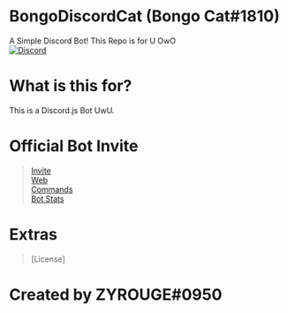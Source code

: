 # BongoDiscordCat (Bongo Cat#1810)
A Simple Discord Bot! This Repo is for U OwO <br>
[![Discord](https://discordapp.com/api/guilds/521008266336141314/widget.png)](https://discordapp.com/invite/8jdDWzk)

# What is this for?
This is a Discord.js Bot UwU.

# Official Bot Invite
 > [Invite](https://discordapp.com/api/oauth2/authorize?client_id=614476694853779457&permissions=2146958847&scope=bot) <br>
 > [Web](https://bongodiscordcat.glitch.me/) <br>
 > [Commands](https://bongodiscordcat.glitch.me/commands) <br>
 > [Bot Stats](https://bongodiscordcat.glitch.me/stats)
 
# Extras
 > [License]

# Created by **ZYROUGE#0950**
